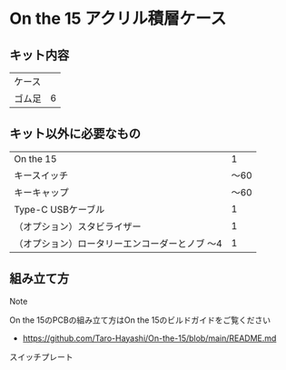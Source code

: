 # On the 15 アクリル積層ケース

## キット内容

|||
|-|-|
|ケース||
|ゴム足|6|

## キット以外に必要なもの

|||
|-|-|
|On the 15|1|
|キースイッチ|〜60|
|キーキャップ|〜60|
|Type-C USBケーブル|1|
|（オプション）スタビライザー|1|
|（オプション）ロータリーエンコーダーとノブ 〜4|1|

## 組み立て方

> [!NOTE]  
> On the 15のPCBの組み立て方はOn the 15のビルドガイドをご覧ください  
> - https://github.com/Taro-Hayashi/On-the-15/blob/main/README.md  

スイッチプレート
